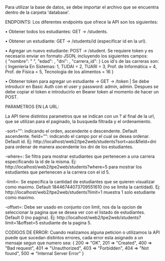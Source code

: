 Para utilizar la base de datos, se debe importar el archivo que se encuentra dentro de la carpeta 'database'.

ENDPOINTS:
Los diferentes endpoints que ofrece la API son los siguientes:

• Obtener todos los estudiantes: GET -> /students.

• Obtener un estudiante: GET -> /students/id (especificar id en la url).

• Agregar un nuevo estudiante: POST -> /student. 
Se requiere token y es necesario enviar en formato JSON, incluyendo los siguientes campos:  
    {
        "nombre": " ",
        "edad": ,
        "dni": ,
        "carrera_id": 
    }
Los id's de las carreras son:
    {
        Ingeniería En Sistemas: 1,
        TUDAI = 2,
        TUARI = 3,
        Prof. de Informática = 4,
        Prof. de Física = 5,
        Tecnologia de los alimentos =  16
    }

• Obtener token para agregar un estudiante -> GET -> /token | Se debe introducir en Basic Auth con el user y password: admin, admin. Despues se debe copiar el token e introducirlo en Bearer token al momento de hacer un POST.

PARAMETROS EN LA URL:

La API tiene distintos parametros que se indican con un ? al final de la url, que se utilizan para el paginado, la busqueda filtrada y el ordenamiento.

-sort="": indicando el orden, ascendente o descendente. Default ascendente.
field="": indicando el campo por el cual se desea ordenar. Default id.
Ej: http://localhost/web2/tpe2web/students?sort=asc&field=dni para ordenar de manera ascendente los dni de los estudiantes.

-where=: Se filtra para mostrar estudiantes que pertenecen a una carrera especificando la id de la misma.
Ej: http://localhost/web2/tpe2web/students?where=5 para mostrar los estudiantes que pertenecen a la carrera con el id 5.

-limit=: Se especifica la cantidad de estudiantes que se quieren visualizar como maximo. Default 18446744073709551610 (no se limita la cantidad).
Ej: http://localhost/web2/tpe2web/students?limit=1 muestra 1 solo estudiante como maximo.

-offset=: Debe ser usado en conjunto con limit, nos da la opcion de seleccionar la pagina que se desea ver con el listado de estudiantes. Default 0 (no pagina).
Ej: http://localhost/web2/tpe2web/students?limit=1&offset=5 estudiante de la pagina 5.


CODIGOS DE ERROR:
    Cuando realizamos alguna peticion o utilizamos la API puede que sucedan distintos errores, cada error esta asignado a un mensaje segun que numero sea:
    {
    200 => "OK",
    201 => "Created",
    400 => "Bad request",
    401 => "Unauthorized",
    403 => "Forbidden",
    404 => "Not found",
    500 => "Internal Server Error"
    }